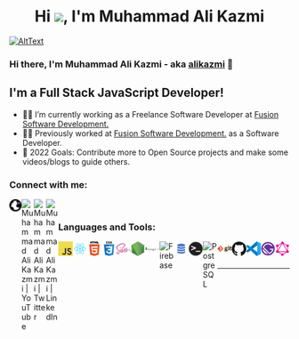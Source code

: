 <h1 align="center">Hi <img src="https://raw.githubusercontent.com/MartinHeinz/MartinHeinz/master/wave.gif" width="30px">, I'm Muhammad Ali Kazmi</h1>

[![AltText](https://firebasestorage.googleapis.com/v0/b/alikazmi-7cfeb.appspot.com/o/forGithubAlpha.jpg?alt=media&token=834651b5-c64c-4282-b7e1-d6366eb31347)](https://www.linkedin.com/in/alikazmidev/)

### Hi there, I'm Muhammad Ali Kazmi - aka [alikazmi](https://alikazmi.dev) 👋

## I'm a Full Stack JavaScript Developer!

- 👨‍💻 I’m currently working as a Freelance Software Developer at [Fusion Software Development.](https://www.fusionsd.com.au/)
- 👨‍💻 Previously worked at [Fusion Software Development.](https://www.fusionsd.com.au/) as a Software Developer.
- 🥅 2022 Goals: Contribute more to Open Source projects and make some videos/blogs to guide others.

### Connect with me:

[<img align="left" width="22px" src="https://raw.githubusercontent.com/iconic/open-iconic/master/svg/globe.svg" />][website]
[<img align="left" alt="Muhammad Ali Kazmi | YouTube" width="22px" src="https://cdn.jsdelivr.net/npm/simple-icons@v3/icons/youtube.svg" />][youtube]

<!-- [<img align="left" alt="Muhammad Ali Kazmi | Stackoverflow" width="22px" src="https://logodix.com/logo/379478.png" />][stackoverflow] -->

[<img align="left" alt="Muhammad Ali Kazmi | Twitter" width="22px" src="https://cdn.jsdelivr.net/npm/simple-icons@v3/icons/twitter.svg" />][twitter]
[<img align="left" alt="Muhammad Ali Kazmi | LinkedIn" width="22px" src="https://cdn.jsdelivr.net/npm/simple-icons@v3/icons/linkedin.svg" />][linkedin]

<!-- [<img align="left" alt="Muhammad Ali Kazmi | Instagram" width="22px" src="https://cdn.jsdelivr.net/npm/simple-icons@v3/icons/instagram.svg" />][instagram] -->

<!-- [<img align="left" alt="Muhammad Ali Kazmi | Medium" width="22px" src="https://seeklogo.com/images/M/medium-logo-93CDCF6451-seeklogo.com.png" />][medium] -->
<br />

### Languages and Tools:

<img align="left" alt="JavaScript" width="26px" src="https://raw.githubusercontent.com/github/explore/80688e429a7d4ef2fca1e82350fe8e3517d3494d/topics/javascript/javascript.png" />
<img align="left" alt="React" width="26px" src="https://raw.githubusercontent.com/github/explore/80688e429a7d4ef2fca1e82350fe8e3517d3494d/topics/react/react.png" />
<img align="left" alt="HTML5" width="26px" src="https://raw.githubusercontent.com/github/explore/80688e429a7d4ef2fca1e82350fe8e3517d3494d/topics/html/html.png" />
<img align="left" alt="CSS3" width="26px" src="https://raw.githubusercontent.com/github/explore/80688e429a7d4ef2fca1e82350fe8e3517d3494d/topics/css/css.png" />
<img align="left" alt="Sass" width="26px" src="https://raw.githubusercontent.com/github/explore/80688e429a7d4ef2fca1e82350fe8e3517d3494d/topics/sass/sass.png" />
<img align="left" alt="Node.js" width="26px" src="https://raw.githubusercontent.com/github/explore/80688e429a7d4ef2fca1e82350fe8e3517d3494d/topics/nodejs/nodejs.png" />
<img align="left" alt="MongoDB" title="MongoDB" width="26px" src="https://raw.githubusercontent.com/github/explore/80688e429a7d4ef2fca1e82350fe8e3517d3494d/topics/mongodb/mongodb.png" />
<img align="left" alt="Firebase" width="26px" src="https://firebase.google.com/downloads/brand-guidelines/PNG/logo-logomark.png" />
<img align="left" alt="SQL" width="26px" src="https://raw.githubusercontent.com/github/explore/80688e429a7d4ef2fca1e82350fe8e3517d3494d/topics/sql/sql.png" />
<img align="left" alt="Bash" width="26px" src="https://raw.githubusercontent.com/github/explore/80688e429a7d4ef2fca1e82350fe8e3517d3494d/topics/terminal/terminal.png" />
<img align="left" alt="PostgreSQL" width="26px" src="https://www.postgresql.org/media/img/about/press/elephant.png" />
<img align="left" alt="Git" width="26px" src="https://raw.githubusercontent.com/github/explore/80688e429a7d4ef2fca1e82350fe8e3517d3494d/topics/git/git.png" />
<img align="left" alt="GitHub" width="26px" src="https://raw.githubusercontent.com/github/explore/78df643247d429f6cc873026c0622819ad797942/topics/github/github.png" />
<img align="left" alt="Visual Studio Code" width="26px" src="https://raw.githubusercontent.com/github/explore/80688e429a7d4ef2fca1e82350fe8e3517d3494d/topics/visual-studio-code/visual-studio-code.png" />
<img align="left" alt="Gatsby" width="26px" src="https://raw.githubusercontent.com/github/explore/e94815998e4e0713912fed477a1f346ec04c3da2/topics/gatsby/gatsby.png" />
<img align="left" alt="GraphQL" width="26px" src="https://raw.githubusercontent.com/github/explore/80688e429a7d4ef2fca1e82350fe8e3517d3494d/topics/graphql/graphql.png" />
<!-- <img align="left" alt="Deno" width="26px" src="https://raw.githubusercontent.com/github/explore/361e2821e2dea67711cde99c9c40ed357061cf27/topics/deno/deno.png" /> -->

<br />
<br />

---

[website]: https://alikazmi.dev/
[twitter]: https://twitter.com/ali_smak09
[youtube]: https://www.youtube.com/channel/UCRDcKYOq4KEZGXXw6qbgxng
[linkedin]: https://www.linkedin.com/in/alikazmidev/

<!-- [instagram]: https://instagram.com/codeSTACKr -->
